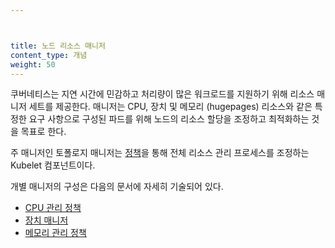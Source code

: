 ```yaml
---



title: 노드 리소스 매니저 
content_type: 개념
weight: 50
---
```


<!-- overview -->

쿠버네티스는 지연 시간에 민감하고 처리량이 많은 워크로드를 지원하기 위해 리소스 매니저 세트를 제공한다. 매니저는 CPU, 장치 및 메모리 (hugepages) 리소스와 같은 특정한 요구 사항으로 구성된 파드를 위해 노드의 리소스 할당을 조정하고 최적화하는 것을 목표로 한다. 

<!-- body -->

주 매니저인 토폴로지 매니저는 [정책](/docs/tasks/administer-cluster/topology-manager/)을 통해 전체 리소스 관리 프로세스를 조정하는 Kubelet 컴포넌트이다.

개별 매니저의 구성은 다음의 문서에 자세히 기술되어 있다.

- [CPU 관리 정책](/docs/tasks/administer-cluster/cpu-management-policies/)
- [장치 매니저](/ko/docs/concepts/extend-kubernetes/compute-storage-net/device-plugins/#토폴로지-관리자와-장치-플러그인-통합)
- [메모리 관리 정책](/docs/tasks/administer-cluster/memory-manager/)
